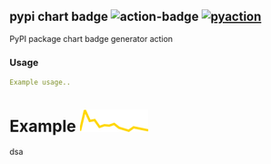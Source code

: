 ## pypi chart badge <img alt="action-badge" src="https://img.shields.io/badge/pypi chart badge-white?logo=github-actions&label=GitHub%20Action&labelColor=white&color=0064D7"> <a href="https://github.com/lnxpy/pyaction"><img alt="pyaction" src="https://img.shields.io/badge/PyAction-white?label=Made%20with&labelColor=white&color=0064D7"></a>

PyPI package chart badge generator action

### Usage
```yml
Example usage..
```

# Example ![alt](.pypi_chart/chart_badge.svg)
dsa